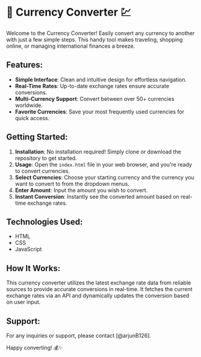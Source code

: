 # 💱 Currency Converter 💹

Welcome to the Currency Converter! Easily convert any currency to another with just a few simple steps. This handy tool makes traveling, shopping online, or managing international finances a breeze.

## Features:

- **Simple Interface**: Clean and intuitive design for effortless navigation.
- **Real-Time Rates**: Up-to-date exchange rates ensure accurate conversions.
- **Multi-Currency Support**: Convert between over 50+ currencies worldwide.
- **Favorite Currencies**: Save your most frequently used currencies for quick access.


## Getting Started:

1. **Installation**: No installation required! Simply clone or download the repository to get started.
2. **Usage**: Open the `index.html` file in your web browser, and you're ready to convert currencies.
3. **Select Currencies**: Choose your starting currency and the currency you want to convert to from the dropdown menus.
4. **Enter Amount**: Input the amount you wish to convert.
5. **Instant Conversion**: Instantly see the converted amount based on real-time exchange rates.

## Technologies Used:

- HTML
- CSS
- JavaScript

## How It Works:

This currency converter utilizes the latest exchange rate data from reliable sources to provide accurate conversions in real-time. It fetches the current exchange rates via an API and dynamically updates the conversion based on user input.

## Support:

For any inquiries or support, please contact [@arjunB126].

Happy converting! 💰✨

